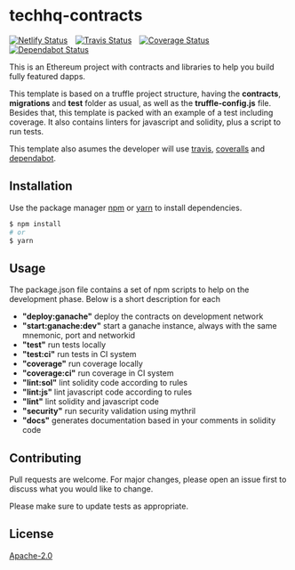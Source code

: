 # techhq-contracts
[![Netlify Status](https://api.netlify.com/api/v1/badges/13cb75c8-7d47-4cb9-808d-1657b46091c4/deploy-status)](https://app.netlify.com/sites/hq20-contracts/deploys)&emsp;[![Travis Status](https://travis-ci.com/HQ20/contracts.svg?branch=dev)](https://travis-ci.com/HQ20/contracts)&emsp;[![Coverage Status](https://coveralls.io/repos/github/HQ20/contracts/badge.svg?branch=dev)](https://coveralls.io/github/HQ20/contracts?branch=dev)&emsp;[![Dependabot Status](https://api.dependabot.com/badges/status?host=github&repo=HQ20/contracts)](https://dependabot.com)


This is an Ethereum project with contracts and libraries to help you build fully featured dapps.

This template is based on a truffle project structure, having the **contracts**, **migrations** and **test** folder as usual, as well as the **truffle-config.js** file. Besides that, this template is packed with an example of a test including coverage. It also contains linters for javascript and solidity, plus a script to run tests.

This template also asumes the developer will use [travis](https://travis-ci.org/), [coveralls](https://coveralls.io/) and [dependabot](https://dependabot.com/).

## Installation

Use the package manager [npm](https://www.npmjs.com/) or [yarn](https://yarnpkg.com) to install dependencies.

```bash
$ npm install
# or
$ yarn
```

## Usage

The package.json file contains a set of npm scripts to help on the development phase. Below is a short description for each
* **"deploy:ganache"** deploy the contracts on development network
* **"start:ganache:dev"** start a ganache instance, always with the same mnemonic, port and networkid
* **"test"** run tests locally
* **"test:ci"** run tests in CI system
* **"coverage"** run coverage locally
* **"coverage:ci"** run coverage in CI system
* **"lint:sol"** lint solidity code according to rules
* **"lint:js"** lint javascript code according to rules
* **"lint"** lint solidity and javascript code
* **"security"** run security validation using mythril
* **"docs"** generates documentation based in your comments in solidity code

## Contributing
Pull requests are welcome. For major changes, please open an issue first to discuss what you would like to change.

Please make sure to update tests as appropriate.

## License
[Apache-2.0](LICENSE)
